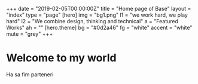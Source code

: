 +++
date = "2019-02-05T00:00:00Z"
title = "Home page of Base"
layout = "index"
type = "page"
[hero]
img = "bg1.png"
l1 = "we work hard, we play hard"
l2 = "We combine design, thinking and technical"
a = "Featured Works"
ah = ""
[hero.theme]
bg = "#0d2a46"
fg = "white"
accent = "white"
mute = "grey"
+++

# Welcome to my world

Ha sa fim parteneri